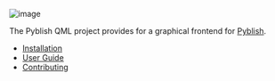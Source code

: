 ![image](https://cloud.githubusercontent.com/assets/2152766/5247020/d8b8281c-7966-11e4-8452-226235022d56.png)

The Pyblish QML project provides for a graphical frontend for [Pyblish][].

- [Installation][install]
- [User Guide][userguide]
- [Contributing][contributing]

[install]: https://github.com/pyblish/pyblish-qml/wiki/Installation
[contributing]: https://github.com/pyblish/pyblish-qml/wiki/Contributing
[userguide]: https://github.com/pyblish/pyblish-qml/wiki/User-Guide
[Pyblish]: https://github.com/abstractfactory/pyblish
